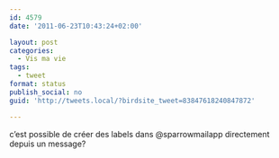 ```yaml
---
id: 4579
date: '2011-06-23T10:43:24+02:00'

layout: post
categories:
  - Vis ma vie
tags:
  - tweet
format: status
publish_social: no
guid: 'http://tweets.local/?birdsite_tweet=83847618240847872'

---
```


c’est possible de créer des labels dans @sparrowmailapp directement depuis un message?